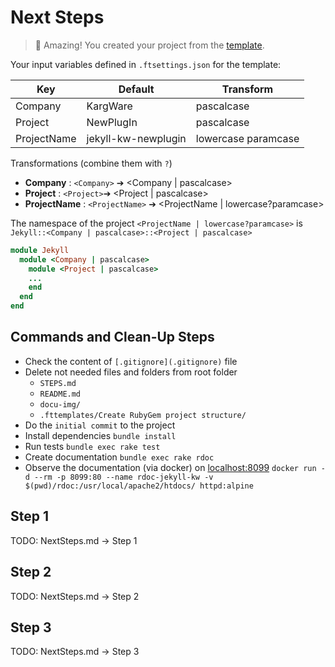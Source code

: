# Next Steps

> 🥳 Amazing! You created your project from the [template][GitHub jekyll-plugin-template].

Your input variables defined in `.ftsettings.json` for the template:

| Key         | Default             | Transform           |
|-------------|---------------------|---------------------|
| Company     | KargWare            | pascalcase          |
| Project     | NewPlugIn           | pascalcase          |
| ProjectName | jekyll-kw-newplugin | lowercase paramcase |

Transformations (combine them with `?`)

- **Company**     : `<Company>` ➔ <Company | pascalcase>
- **Project**     : `<Project>`➔ <Project | pascalcase>
- **ProjectName** : `<ProjectName>` ➔ <ProjectName | lowercase?paramcase>

The namespace of the project `<ProjectName | lowercase?paramcase>` is `Jekyll::<Company | pascalcase>::<Project | pascalcase>`

```ruby
module Jekyll
  module <Company | pascalcase>
    module <Project | pascalcase>
    ...
    end
  end
end
```

## Commands and Clean-Up Steps

- Check the content of `[.gitignore](.gitignore)` file
- Delete not needed files and folders from root folder
  - `STEPS.md`
  - `README.md`
  - `docu-img/`
  - `.fttemplates/Create RubyGem project structure/`
- Do the `initial commit` to the project
- Install dependencies `bundle install`
- Run tests `bundle exec rake test`
- Create documentation `bundle exec rake rdoc`
- Observe the documentation (via docker) on [localhost:8099](http://localhost:8099) `docker run -d --rm -p 8099:80 --name rdoc-jekyll-kw -v $(pwd)/rdoc:/usr/local/apache2/htdocs/ httpd:alpine`

## Step 1

TODO: NextSteps.md -> Step 1

## Step 2

TODO: NextSteps.md -> Step 2

## Step 3

TODO: NextSteps.md -> Step 3

[GitHub jekyll-plugin-template]: https://github.com/n13org/jekyll-plugin-template